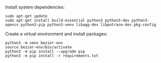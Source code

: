 Install system dependencies:
```
sudo apt-get update
sudo apt-get install build-essential python3 python3-dev python3-opencv python3-pip python3-venv libagg-dev libpotrace-dev pkg-config
```

Create a virtual environment and install packages:
```
python3 -m venv bezier-env
source bezier-env/bin/activate
python3 -m pip install --upgrade pip
python3 -m pip install -r requirements.txt
```
